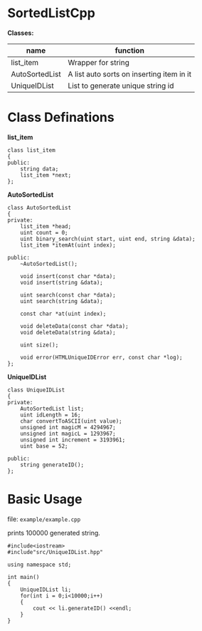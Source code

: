 # SortedListCpp


**Classes:**

|name|function|
|----|-----------|
|list_item|Wrapper for string|
|AutoSortedList| A list auto sorts on inserting item in it|
|UniqueIDList| List to generate unique string id|



# Class Definations

**list_item**

```
class list_item
{
public:
    string data;
    list_item *next;
};

```


**AutoSortedList**

```
class AutoSortedList
{
private:
    list_item *head;
    uint count = 0;
    uint binary_search(uint start, uint end, string &data);
    list_item *itemAt(uint index);

public:
    ~AutoSortedList();

    void insert(const char *data);
    void insert(string &data);

    uint search(const char *data);
    uint search(string &data);

    const char *at(uint index);

    void deleteData(const char *data);
    void deleteData(string &data);

    uint size();

    void error(HTMLUniqueIDError err, const char *log);
};

```

**UniqueIDList**

```
class UniqueIDList
{
private:
    AutoSortedList list;
    uint idLength = 16;
    char convertToASCII(uint value);
    unsigned int magicM = 4294967;
    unsigned int magicL = 1293967;
    unsigned int increment = 3193961;
    uint base = 52;

public:
    string generateID();
};

```


# Basic Usage

file: ```example/example.cpp```

prints 100000 generated string.

```
#include<iostream>
#include"src/UniqueIDList.hpp"

using namespace std;

int main()
{
    UniqueIDList li;
    for(int i = 0;i<10000;i++)
    {
        cout << li.generateID() <<endl;
    }
}

```

